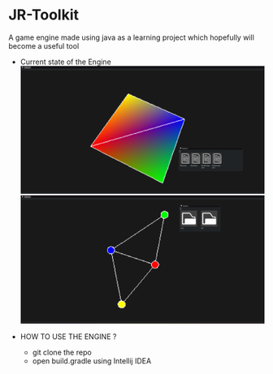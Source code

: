 # JR-Toolkit
A game engine made using java as a learning project which hopefully will become a useful tool

- Current state of the Engine
![Current Engine State](https://raw.githubusercontent.com/GaureeshJr/JR-Toolkit/master/assets/ScreenShot.png)
![Current Engine State](https://raw.githubusercontent.com/GaureeshJr/JR-Toolkit/master/assets/LineRendering.png)



- HOW TO USE THE ENGINE ?
  - git clone the repo 
  - open build.gradle using Intellij IDEA

